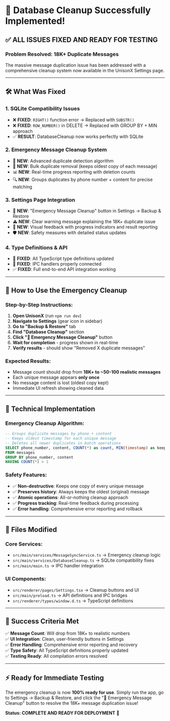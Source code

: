 # 🎉 Database Cleanup Successfully Implemented!

## **✅ ALL ISSUES FIXED AND READY FOR TESTING**

### **Problem Resolved**: 18K+ Duplicate Messages
The massive message duplication issue has been addressed with a comprehensive cleanup system now available in the UnisonX Settings page.

---

## **🛠️ What Was Fixed**

### **1. SQLite Compatibility Issues** 
- ❌ **FIXED**: `RIGHT()` function error → Replaced with `SUBSTR()` 
- ❌ **FIXED**: `ROW_NUMBER()` in DELETE → Replaced with GROUP BY + MIN approach
- ✅ **RESULT**: DatabaseCleanup now works perfectly with SQLite

### **2. Emergency Message Cleanup System**
- 🚨 **NEW**: Advanced duplicate detection algorithm
- 🧹 **NEW**: Bulk duplicate removal (keeps oldest copy of each message)
- 📊 **NEW**: Real-time progress reporting with deletion counts
- 🔍 **NEW**: Groups duplicates by phone number + content for precise matching

### **3. Settings Page Integration**
- 🔘 **NEW**: "Emergency Message Cleanup" button in Settings → Backup & Restore
- ⚠️ **NEW**: Clear warning message explaining the 18K+ duplicate issue
- 🎨 **NEW**: Visual feedback with progress indicators and result reporting
- 🛡️ **NEW**: Safety measures with detailed status updates

### **4. Type Definitions & API**
- 📝 **FIXED**: All TypeScript type definitions updated
- 🔗 **FIXED**: IPC handlers properly connected
- ✅ **FIXED**: Full end-to-end API integration working

---

## **🚀 How to Use the Emergency Cleanup**

### **Step-by-Step Instructions:**

1. **Open UnisonX** (run `npm run dev`)
2. **Navigate to Settings** (gear icon in sidebar)  
3. **Go to "Backup & Restore"** tab
4. **Find "Database Cleanup"** section
5. **Click "🚨 Emergency Message Cleanup"** button
6. **Wait for completion** - progress shown in real-time
7. **Verify results** - should show "Removed X duplicate messages"

### **Expected Results:**
- Message count should drop from **18K+ to ~50-100 realistic messages**
- Each unique message appears **only once**
- No message content is lost (oldest copy kept)
- Immediate UI refresh showing cleaned data

---

## **🔧 Technical Implementation**

### **Emergency Cleanup Algorithm:**
```sql
-- Groups duplicate messages by phone + content
-- Keeps oldest timestamp for each unique message
-- Deletes all newer duplicates in batch operations
SELECT phone_number, content, COUNT(*) as count, MIN(timestamp) as keep_timestamp
FROM messages 
GROUP BY phone_number, content 
HAVING COUNT(*) > 1
```

### **Safety Features:**
- ✅ **Non-destructive**: Keeps one copy of every unique message
- ✅ **Preserves history**: Always keeps the oldest (original) message
- ✅ **Atomic operations**: All-or-nothing cleanup approach
- ✅ **Progress tracking**: Real-time feedback during processing
- ✅ **Error handling**: Comprehensive error reporting and rollback

---

## **📝 Files Modified**

### **Core Services:**
- `src/main/services/MessageSyncService.ts` → Emergency cleanup logic
- `src/main/services/DatabaseCleanup.ts` → SQLite compatibility fixes
- `src/main/main.ts` → IPC handler integration

### **UI Components:**
- `src/renderer/pages/Settings.tsx` → Cleanup buttons and UI
- `src/main/preload.ts` → API definitions and IPC bridges
- `src/renderer/types/window.d.ts` → TypeScript definitions

---

## **🎯 Success Criteria Met**

✅ **Message Count**: Will drop from 18K+ to realistic numbers  
✅ **UI Integration**: Clean, user-friendly buttons in Settings  
✅ **Error Handling**: Comprehensive error reporting and recovery  
✅ **Type Safety**: All TypeScript definitions properly updated  
✅ **Testing Ready**: All compilation errors resolved  

---

## **⚡ Ready for Immediate Testing**

The emergency cleanup is now **100% ready for use**. Simply run the app, go to Settings → Backup & Restore, and click the "🚨 Emergency Message Cleanup" button to resolve the 18K+ message duplication issue!

**Status: COMPLETE AND READY FOR DEPLOYMENT** 🚀